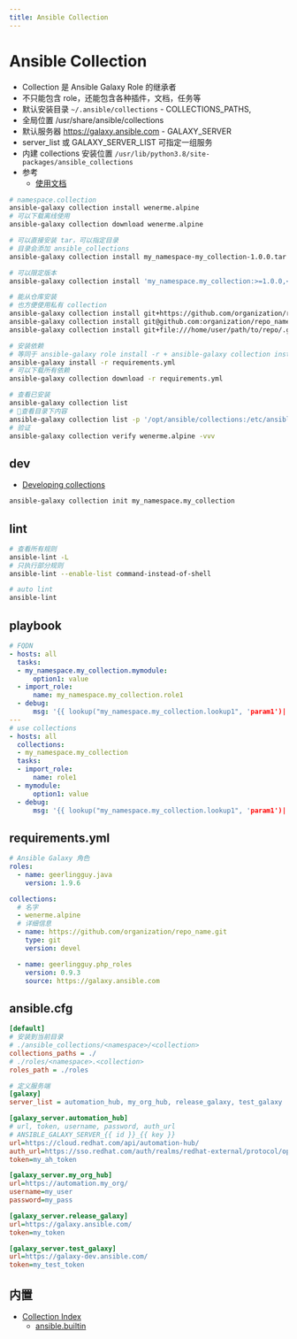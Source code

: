 ```yaml
---
title: Ansible Collection
---
```


# Ansible Collection

- Collection 是 Ansible Galaxy Role 的继承者
- 不只能包含 role，还能包含各种插件，文档，任务等
- 默认安装目录 `~/.ansible/collections` - COLLECTIONS_PATHS,
- 全局位置 /usr/share/ansible/collections
- 默认服务器 https://galaxy.ansible.com - GALAXY_SERVER
- server_list 或 GALAXY_SERVER_LIST 可指定一组服务
- 内建 collections 安装位置 `/usr/lib/python3.8/site-packages/ansible_collections`
- 参考
  - [使用文档](https://docs.ansible.com/ansible/devel/user_guide/collections_using.html)

```bash
# namespace.collection
ansible-galaxy collection install wenerme.alpine
# 可以下载离线使用
ansible-galaxy collection download wenerme.alpine

# 可以直接安装 tar，可以指定目录
# 目录会添加 ansible_collections
ansible-galaxy collection install my_namespace-my_collection-1.0.0.tar.gz -p ./collections

# 可以限定版本
ansible-galaxy collection install 'my_namespace.my_collection:>=1.0.0,<2.0.0'

# 能从仓库安装
# 也方便使用私有 collection
ansible-galaxy collection install git+https://github.com/organization/repo_name.git,devel
ansible-galaxy collection install git@github.com:organization/repo_name.git
ansible-galaxy collection install git+file:///home/user/path/to/repo/.git

# 安装依赖
# 等同于 ansible-galaxy role install -r + ansible-galaxy collection install -r
ansible-galaxy install -r requirements.yml
# 可以下载所有依赖
ansible-galaxy collection download -r requirements.yml

# 查看已安装
ansible-galaxy collection list
# 查看目录下内容
ansible-galaxy collection list -p '/opt/ansible/collections:/etc/ansible/collections'
# 验证
ansible-galaxy collection verify wenerme.alpine -vvv
```

## dev
- [Developing collections](https://docs.ansible.com/ansible/latest/dev_guide/developing_collections.html)

```bash
ansible-galaxy collection init my_namespace.my_collection
```

## lint

```bash
# 查看所有规则
ansible-lint -L
# 只执行部分规则
ansible-lint --enable-list command-instead-of-shell

# auto lint
ansible-lint
```


## playbook

```yaml
# FQDN
- hosts: all
  tasks:
  - my_namespace.my_collection.mymodule:
      option1: value
  - import_role:
      name: my_namespace.my_collection.role1
  - debug:
      msg: '{{ lookup("my_namespace.my_collection.lookup1", 'param1')| my_namespace.my_collection.filter1 }}'
---
# use collections
- hosts: all
  collections:
  - my_namespace.my_collection
  tasks:
  - import_role:
      name: role1
  - mymodule:
      option1: value
  - debug:
      msg: '{{ lookup("my_namespace.my_collection.lookup1", 'param1')| my_namespace.my_collection.filter1 }}'
```

## requirements.yml

```yaml
# Ansible Galaxy 角色
roles:
  - name: geerlingguy.java
    version: 1.9.6

collections:
  # 名字
  - wenerme.alpine
  # 详细信息
  - name: https://github.com/organization/repo_name.git
    type: git
    version: devel

  - name: geerlingguy.php_roles
    version: 0.9.3
    source: https://galaxy.ansible.com
```

## ansible.cfg

```ini
[default]
# 安装到当前目录
# ./ansible_collections/<namespace>/<collection>
collections_paths = ./
# ./roles/<namespace>.<collection>
roles_path = ./roles

# 定义服务端
[galaxy]
server_list = automation_hub, my_org_hub, release_galaxy, test_galaxy

[galaxy_server.automation_hub]
# url, token, username, password, auth_url
# ANSIBLE_GALAXY_SERVER_{{ id }}_{{ key }}
url=https://cloud.redhat.com/api/automation-hub/
auth_url=https://sso.redhat.com/auth/realms/redhat-external/protocol/openid-connect/token
token=my_ah_token

[galaxy_server.my_org_hub]
url=https://automation.my_org/
username=my_user
password=my_pass

[galaxy_server.release_galaxy]
url=https://galaxy.ansible.com/
token=my_token

[galaxy_server.test_galaxy]
url=https://galaxy-dev.ansible.com/
token=my_test_token
```

## 内置

- [Collection Index](https://docs.ansible.com/ansible/latest/collections/index.html)
  - [ansible.builtin](https://docs.ansible.com/ansible/latest/collections/ansible/builtin/index.html)
